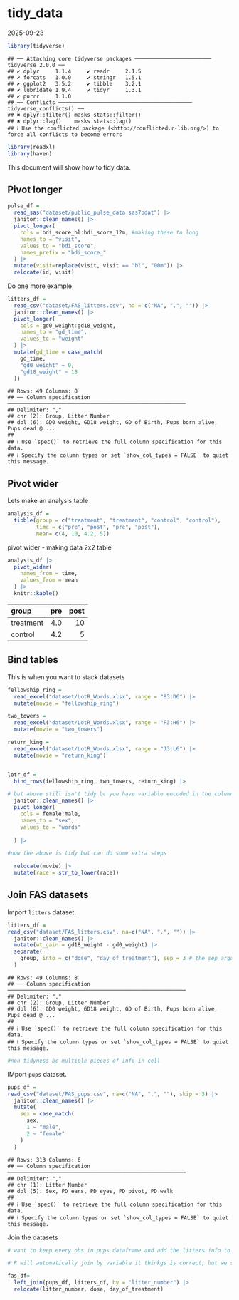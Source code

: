tidy_data
================
2025-09-23

``` r
library(tidyverse)
```

    ## ── Attaching core tidyverse packages ──────────────────────── tidyverse 2.0.0 ──
    ## ✔ dplyr     1.1.4     ✔ readr     2.1.5
    ## ✔ forcats   1.0.0     ✔ stringr   1.5.1
    ## ✔ ggplot2   3.5.2     ✔ tibble    3.2.1
    ## ✔ lubridate 1.9.4     ✔ tidyr     1.3.1
    ## ✔ purrr     1.1.0     
    ## ── Conflicts ────────────────────────────────────────── tidyverse_conflicts() ──
    ## ✖ dplyr::filter() masks stats::filter()
    ## ✖ dplyr::lag()    masks stats::lag()
    ## ℹ Use the conflicted package (<http://conflicted.r-lib.org/>) to force all conflicts to become errors

``` r
library(readxl)
library(haven)
```

This document will show how to tidy data.

## Pivot longer

``` r
pulse_df = 
  read_sas("dataset/public_pulse_data.sas7bdat") |> 
  janitor::clean_names() |> 
  pivot_longer(
    cols = bdi_score_bl:bdi_score_12m, #making these to long
    names_to = "visit", 
    values_to = "bdi_score",
    names_prefix = "bdi_score_"
  ) |> 
  mutate(visit=replace(visit, visit == "bl", "00m")) |> 
  relocate(id, visit)
```

Do one more example

``` r
litters_df =
  read_csv("dataset/FAS_litters.csv", na = c("NA", ".", "")) |> 
  janitor::clean_names() |> 
  pivot_longer(
    cols = gd0_weight:gd18_weight,
    names_to = "gd_time",
    values_to = "weight"
  ) |> 
  mutate(gd_time = case_match(
    gd_time,
    "gd0_weight" ~ 0,
    "gd18_weight" ~ 18
  ))
```

    ## Rows: 49 Columns: 8
    ## ── Column specification ────────────────────────────────────────────────────────
    ## Delimiter: ","
    ## chr (2): Group, Litter Number
    ## dbl (6): GD0 weight, GD18 weight, GD of Birth, Pups born alive, Pups dead @ ...
    ## 
    ## ℹ Use `spec()` to retrieve the full column specification for this data.
    ## ℹ Specify the column types or set `show_col_types = FALSE` to quiet this message.

## Pivot wider

Lets make an analysis table

``` r
analysis_df =
  tibble(group = c("treatment", "treatment", "control", "control"),
         time = c("pre", "post", "pre", "post"),
         mean= c(4, 10, 4.2, 5))
```

pivot wider - making data 2x2 table

``` r
analysis_df |> 
  pivot_wider(
    names_from = time,
    values_from = mean
  ) |> 
  knitr::kable()
```

| group     | pre | post |
|:----------|----:|-----:|
| treatment | 4.0 |   10 |
| control   | 4.2 |    5 |

## Bind tables

This is when you want to stack datasets

``` r
fellowship_ring = 
  read_excel("dataset/LotR_Words.xlsx", range = "B3:D6") |> 
  mutate(movie = "fellowship_ring")

two_towers = 
  read_excel("dataset/LotR_Words.xlsx", range = "F3:H6") |> 
  mutate(movie = "two_towers")

return_king = 
  read_excel("dataset/LotR_Words.xlsx", range = "J3:L6") |> 
  mutate(movie = "return_king")


lotr_df =
  bind_rows(fellowship_ring, two_towers, return_king) |> 

# but above still isn't tidy bc you have variable encoded in the column of sex
  janitor::clean_names() |> 
  pivot_longer(
    cols = female:male,
    names_to = "sex",
    values_to = "words"
    
  ) |> 

#now the above is tidy but can do some extra steps

  relocate(movie) |> 
  mutate(race = str_to_lower(race))
```

## Join FAS datasets

Import `litters` dataset.

``` r
litters_df =
read_csv("dataset/FAS_litters.csv", na=c("NA", ".", "")) |> 
  janitor::clean_names() |> 
  mutate(wt_gain = gd18_weight - gd0_weight) |> 
  separate(
    group, into = c("dose", "day_of_treatment"), sep = 3 # the sep argument tells R to seperate the value after 3rd letter
  )
```

    ## Rows: 49 Columns: 8
    ## ── Column specification ────────────────────────────────────────────────────────
    ## Delimiter: ","
    ## chr (2): Group, Litter Number
    ## dbl (6): GD0 weight, GD18 weight, GD of Birth, Pups born alive, Pups dead @ ...
    ## 
    ## ℹ Use `spec()` to retrieve the full column specification for this data.
    ## ℹ Specify the column types or set `show_col_types = FALSE` to quiet this message.

``` r
#non tidyness bc multiple pieces of info in cell
```

IMport `pups` dataset.

``` r
pups_df =
read_csv("dataset/FAS_pups.csv", na=c("NA", ".", ""), skip = 3) |>
  janitor::clean_names() |> 
  mutate(
    sex = case_match(
      sex, 
      1 ~ "male", 
      2 ~ "female"
    )
  )
```

    ## Rows: 313 Columns: 6
    ## ── Column specification ────────────────────────────────────────────────────────
    ## Delimiter: ","
    ## chr (1): Litter Number
    ## dbl (5): Sex, PD ears, PD eyes, PD pivot, PD walk
    ## 
    ## ℹ Use `spec()` to retrieve the full column specification for this data.
    ## ℹ Specify the column types or set `show_col_types = FALSE` to quiet this message.

Join the datasets

``` r
# want to keep every obs in pups dataframe and add the litters info to the pups dataframe

# R will automatically join by variable it thinkgs is correct, but we should always add by argument

fas_df=
  left_join(pups_df, litters_df, by = "litter_number") |> 
  relocate(litter_number, dose, day_of_treatment)
```
